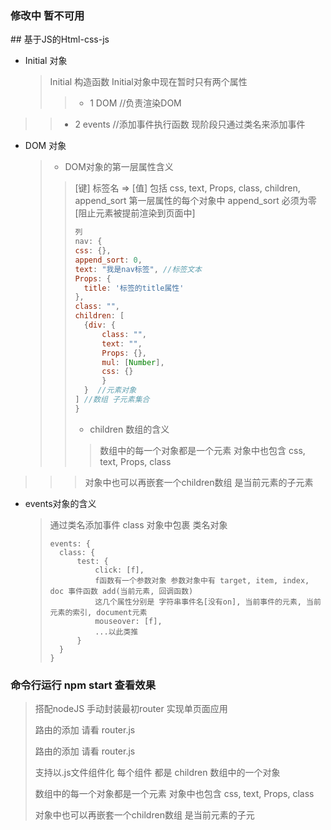 ### 修改中 暂不可用

﻿## 基于JS的Html-css-js

* Initial 对象
    > Initial  构造函数
    > Initial对象中现在暂时只有两个属性
    >
    > > * 1 DOM //负责渲染DOM
> > * 2 events //添加事件执行函数 现阶段只通过类名来添加事件

* DOM 对象
    > * DOM对象的第一层属性含义
    > > [键] 标签名 => [值] 包括 css, text, Props, class, children, append_sort
    > > 第一层属性的每个对象中 append_sort 必须为零 [阻止元素被提前渲染到页面中]
    > >
    > > ```javascript
    > > 列
    > > nav: {
    > > css: {},
    > > append_sort: 0,
    > > text: "我是nav标签", //标签文本
    > > Props: {
    > >   title: '标签的title属性'
    > > },
    > > class: "",
    > > children: [
    > >   {div: {
    > >       class: "",
    > >       text: "",
    > >       Props: {},
    > >       mul: [Number],
    > >       css: {}
    > >       }
    > >   }  //元素对象
    > > ] //数组 子元素集合
    > > }
    > > ```
    > >
    > > * children 数组的含义
    > > > 数组中的每一个对象都是一个元素 对象中也包含 css, text, Props, class
> > > 对象中也可以再嵌套一个children数组 是当前元素的子元素

* events对象的含义
    > 通过类名添加事件
    > class 对象中包裹 类名对象
    > ```
    > events: {
    >   class: {
    >       test: {
    >           click: [f], 
    >           f函数有一个参数对象 参数对象中有 target, item, index, doc 事件函数 add(当前元素, 回调函数)
    >           这几个属性分别是 字符串事件名[没有on], 当前事件的元素, 当前元素的索引, document元素
    >           mouseover: [f],
    >           ...以此类推
    >       }
    >   }
    > }
    > ```
    

### 命令行运行 npm start 查看效果

> 搭配nodeJS  手动封装最初router  实现单页面应用
>
> 路由的添加 请看 router.js
>
> 路由的添加 请看 router.js
>
> 支持以.js文件组件化 每个组件 都是 children 数组中的一个对象
>
> 数组中的每一个对象都是一个元素 对象中也包含 css, text, Props, class
>
> 对象中也可以再嵌套一个children数组 是当前元素的子元